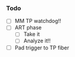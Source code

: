 ### Todo

- [ ] MM TP watchdog!!
- [ ] ART phase
  - [ ] Take it
  - [ ] Analyze it!!
- [ ] Pad trigger to TP fiber
